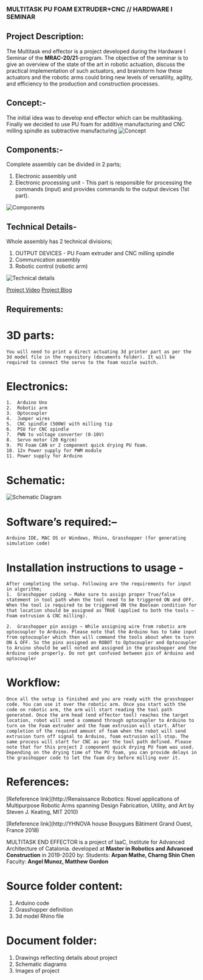 ### MULTITASK PU FOAM EXTRUDER+CNC // HARDWARE I SEMINAR

## Project Description: 
The Multitask end effector is a project developed during the Hardware I Seminar of the **MRAC-20/21**-program. The objective of the seminar is to give an overview of the state of the art in robotic actuation, discuss the practical implementation of such actuators, and brainstorm how these actuators and the robotic arms could bring new levels of versatility, agility, and efficiency to the production and construction processes.

## Concept:-
The initial idea was to develop end effector which can be multitasking. Finally we decided to use PU foam for additive manufacturing and CNC milling spindle as subtractive manufacturing
![Concept](./Doc/diagrams/Concept.jpg) 

## Components:-
Complete assembly can be divided in 2 parts;
1.	  Electronic assembly unit
2.	 Electronic processing unit - This part is responsible for processing the commands (input) and provides commands to the output devices (1st part).

![Components](./Doc/diagrams/Components.jpg)

## Technical Details-
Whole assembly has 2 technical divisions;
1.	  OUTPUT DEVICES - PU Foam extruder and CNC milling spindle
2.	Communication assembly
3.	Robotic control (robotic arm)

![Technical details](./Doc/diagrams/Technical.jpg)


[Project Video](https://youtu.be/fueqOXTzpOA)
[Project Blog](http://www.iaacblog.com/programs/multitask-robotic-arm-end-effector-pu-foam-extruder-cnc/)

## Requirements:
# 3D parts: 
    You will need to print a direct actuating 3d printer part as per the 3d model file in the repository (documents folder). It will be required to connect the servo to the foam nozzle switch. 

# Electronics: 
    1.	Arduino Uno 
    2.	Robotic arm
    3.	Optocoupler
    4.	Jumper wires
    5.	CNC spindle (500W) with milling tip
    6.	PSU for CNC spindle
    7.	PWN to voltage converter (0-10V)
    8.	Servo motor (20 Kg/cm)
    9.	PU Foam CAN or 2 component quick drying PU foam.
    10.	12v Power supply for PWM module
    11.	Power supply for Arduino

# Schematic: 
![Schematic Diagram](./Doc/Schematic/Schematic.jpg)


# Software’s required:–
    Arduino IDE, MAC OS or Windows, Rhino, Grasshopper (for generating simulation code)  

# Installation instructions to usage -
    After completing the setup. Following are the requirements for input in algorithm;
    1.	Grasshopper coding – Make sure to assign proper True/false statement in tool path when the tool need to be triggered ON and OFF. When the tool is required to be triggered ON the Boolean condition for that location should be assigned as TRUE (applied to both the tools – Foam extrusion & CNC milling).

    2.	Grasshopper pin assign – While assigning wire from robotic arm optocoupler to Arduino. Please note that the Arduino has to take input from optocoupler which then will command the tools about when to turn ON & OFF. So the pins assigned on ROBOT to Optocoupler and Optocoupler to Aruino should be well noted and assigned in the grasshopper and the Arduino code properly. Do not get confused between pin of Arduino and optocoupler  

# Workflow:
    Once all the setup is finished and you are ready with the grasshopper code. You can use it over the robotic arm. Once you start with the code on robotic arm, the arm will start reading the tool path generated. Once the arm head (end effector tool) reaches the target location, robot will send a command through optocoupler to Arduino to turn on the Foam extruder and the foam extrusion will start. After completion of the required amount of foam when the robot will send extrusion turn off signal to Arduino, foam extrusion will stop. The same process will start for CNC as per the tool path defined. Please note that for this project 2 component quick drying PU foam was used. Depending on the drying time of the PU foam, you can provide delays in the grasshopper code to let the foam dry before milling over it. 
    
# References: 
[Refeference link](http://Renaissance Robotics: Novel applications of Multipurpose Robotic Arms spanning Design Fabrication, Utility, and Art by Steven J. Keating, MIT 2010)

[Refeference link](http://YHNOVA house Bouygues Bâtiment Grand Ouest, France 2018)

MULTITASK END EFFECTOR is a project of IaaC, Institute for Advanced Architecture of Catalonia. developed at **Master in Robotics and Advanced Construction** in 2019-2020 by:
Students: **Arpan Mathe, Charng Shin Chen**
Faculty: **Angel Munoz, Matthew Gordon**

# Source folder content:
1.	Arduino code
2.	Grasshopper definition
3.	3d model Rhino file

# Document folder: 
1.	Drawings reflecting details about project
2.	Schematic diagrams
3.	Images of project

          




